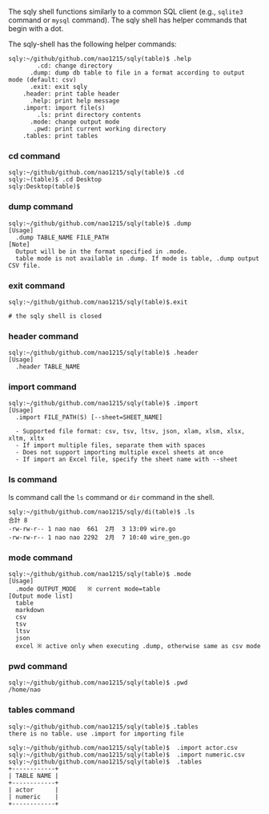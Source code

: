 
The sqly shell functions similarly to a common SQL client (e.g., `sqlite3` command or `mysql` command). The sqly shell has helper commands that begin with a dot. 

The sqly-shell has the following helper commands:

```shell
sqly:~/github/github.com/nao1215/sqly(table)$ .help
        .cd: change directory
      .dump: dump db table to file in a format according to output mode (default: csv)
      .exit: exit sqly
    .header: print table header
      .help: print help message
    .import: import file(s)
        .ls: print directory contents
      .mode: change output mode
       .pwd: print current working directory
    .tables: print tables
```

### cd command

```shell
sqly:~/github/github.com/nao1215/sqly(table)$ .cd
sqly:~(table)$ .cd Desktop
sqly:Desktop(table)$ 
```

### dump command

```shell
sqly:~/github/github.com/nao1215/sqly(table)$ .dump
[Usage]
  .dump TABLE_NAME FILE_PATH
[Note]
  Output will be in the format specified in .mode.
  table mode is not available in .dump. If mode is table, .dump output CSV file.
```

### exit command

```shell
sqly:~/github/github.com/nao1215/sqly(table)$.exit

# the sqly shell is closed
```

### header command

```shell
sqly:~/github/github.com/nao1215/sqly(table)$ .header
[Usage]
  .header TABLE_NAME
```

### import command

```shell
sqly:~/github/github.com/nao1215/sqly(table)$ .import
[Usage]
  .import FILE_PATH(S) [--sheet=SHEET_NAME]

  - Supported file format: csv, tsv, ltsv, json, xlam, xlsm, xlsx, xltm, xltx
  - If import multiple files, separate them with spaces
  - Does not support importing multiple excel sheets at once
  - If import an Excel file, specify the sheet name with --sheet
```

### ls command

ls command call the `ls` command or `dir` command in the shell.

```shell
sqly:~/github/github.com/nao1215/sqly/di(table)$ .ls
合計 8
-rw-rw-r-- 1 nao nao  661  2月  3 13:09 wire.go
-rw-rw-r-- 1 nao nao 2292  2月  7 10:40 wire_gen.go
```

### mode command

```shell
sqly:~/github/github.com/nao1215/sqly(table)$ .mode
[Usage]
  .mode OUTPUT_MODE   ※ current mode=table
[Output mode list]
  table
  markdown
  csv
  tsv
  ltsv
  json
  excel ※ active only when executing .dump, otherwise same as csv mode
```

### pwd command

```shell
sqly:~/github/github.com/nao1215/sqly(table)$ .pwd
/home/nao
```

### tables command

```shell
sqly:~/github/github.com/nao1215/sqly(table)$ .tables
there is no table. use .import for importing file

sqly:~/github/github.com/nao1215/sqly(table)$  .import actor.csv
sqly:~/github/github.com/nao1215/sqly(table)$  .import numeric.csv
sqly:~/github/github.com/nao1215/sqly(table)$  .tables
+------------+
| TABLE NAME |
+------------+
| actor      |
| numeric    |
+------------+
```

